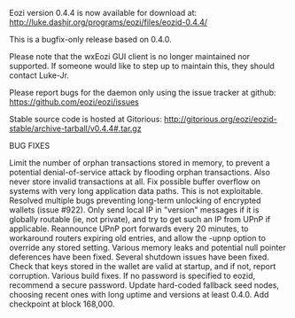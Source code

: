 Eozi version 0.4.4 is now available for download at:
http://luke.dashjr.org/programs/eozi/files/eozid-0.4.4/

This is a bugfix-only release based on 0.4.0.

Please note that the wxEozi GUI client is no longer maintained nor supported. If someone would like to step up to maintain this, they should contact Luke-Jr.

Please report bugs for the daemon only using the issue tracker at github:
https://github.com/eozi/eozi/issues

Stable source code is hosted at Gitorious:
http://gitorious.org/eozi/eozid-stable/archive-tarball/v0.4.4#.tar.gz

BUG FIXES

Limit the number of orphan transactions stored in memory, to prevent a potential denial-of-service attack by flooding orphan transactions. Also never store invalid transactions at all.
Fix possible buffer overflow on systems with very long application data paths. This is not exploitable.
Resolved multiple bugs preventing long-term unlocking of encrypted wallets (issue #922).
Only send local IP in "version" messages if it is globally routable (ie, not private), and try to get such an IP from UPnP if applicable.
Reannounce UPnP port forwards every 20 minutes, to workaround routers expiring old entries, and allow the -upnp option to override any stored setting.
Various memory leaks and potential null pointer deferences have been
fixed.
Several shutdown issues have been fixed.
Check that keys stored in the wallet are valid at startup, and if not,
report corruption.
Various build fixes.
If no password is specified to eozid, recommend a secure password.
Update hard-coded fallback seed nodes, choosing recent ones with long uptime and versions at least 0.4.0.
Add checkpoint at block 168,000.

